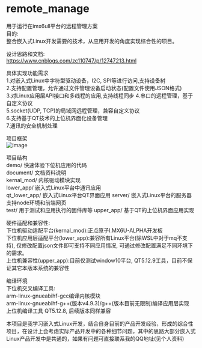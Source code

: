 # remote_manage
用于运行在imx6ull平台的远程管理方案  
目的:  
整合嵌入式Linux开发需要的技术，从应用开发的角度实现综合性的项目。  

设计思路和文档:  
https://www.cnblogs.com/zc110747/p/12747213.html  

具体实现功能需求  
1.对嵌入式Linux中字符型驱动设备，I2C, SPI等进行访问,支持设备树  
2.支持配置管理，允许通过文件管理设备启动状态(配置文件使用JSON格式)  
3.对Linux应用层API接口和多线程的应用,支持线程同步 
4.串口的远程管理，基于自定义协议  
5.socket(UDP, TCP)的局域网远程管理，兼容自定义协议  
6.支持基于QT技术的上位机界面化设备管理  
7.通讯的安全机制处理  
 
项目框架  
![image](https://github.com/zc110747/remote_manage/blob/master/document/Image/system.png)  

项目结构  
demo/           快速体验下位机应用的代码  
document/       文档资料说明  
kernal_mod/     内核驱动模块实现  
lower_app/      嵌入式Linux平台中通讯应用  
qt_lower_app/   嵌入式Linux平台QT界面应用
server/         嵌入式Linux平台的服务器支持node环境和前端网页   
test/           用于测试和应用执行的固件库等
upper_app/      基于QT的上位机界面应用实现  

硬件适配和兼容性:  
下位机驱动适配平台(kernal_mod):正点原子I.MX6U-ALPHA开发板  
下位机应用层适配平台(lower_app):兼容所有Linux平台(除WSL中对于mq不支持), 仅修改配置json文件即可支持不同应用情况, 可通过修改配置满足不同环境下的需求。  
上位机兼容性(upper_app):目前仅测试window10平台, QT5.12.9工具，目前不保证其它本版本系统的兼容性  

编译环境  
下位机交叉编译工具:    
arm-linux-gnueabihf-gcc编译内核模块  
arm-linux-gnueabihf-g++(版本v4.9.3)/g++(版本目前无限制)编译应用层实现  
上位机编译工具
QT5.12.8, 后续版本同样兼容 

本项目是我学习嵌入式Linux开发，结合自身目前的产品开发经验，形成的综合性项目，在设计上会考虑实际产品开发中的各种细节问题，其中的思路大部分嵌入式Linux产品开发中是共通的，如果有问题可直接联系我的QQ地址(见个人资料)
